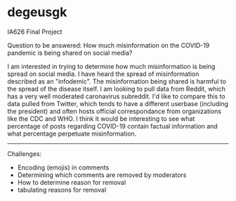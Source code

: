 # degeusgk
IA626 Final Project

Question to be answered:
How much misinformation on the COVID-19 pandemic is being shared on social media?

I am interested in trying to determine how much misinformation is being spread on social media. I have heard the spread of misinformation described as an "infodemic". The misinformation being shared is harmful to the spread of the disease itself. I am looking to pull data from Reddit, which has a very well moderated caronavirus subreddit. I'd like to compare this to data pulled from Twitter, which tends to have a different userbase (including the president) and often hosts official correspondance from organizations like the CDC and WHO. I think it would be interesting to see what percentage of posts regarding COVID-19 contain factual information and what percentage perpetuate misinformation. 


------------------------------
Challenges: 
- Encoding (emojis) in comments
- Determining which comments are removed by moderators
- How to determine reason for removal
- tabulating reasons for removal